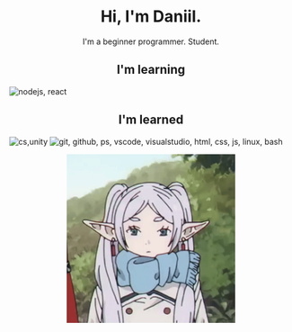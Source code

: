 <h1 align="center">Hi, I'm Daniil.</h1>
<p align="center">I'm a beginner programmer. Student.</p>

<h2 align="center">I'm learning</h2>
<p>
  <img src="https://skillicons.dev/icons?i=nodejs,react" alt="nodejs, react">
</p>

<h2 align="center">I'm learned</h2>
<p>
  <img src="https://skillicons.dev/icons?i=cs,unity" alt="cs,unity" title="basics">
  <img src="https://skillicons.dev/icons?i=git,github,ps,vscode,visualstudio,html,css,js,linux,bash" alt="git, github, ps, vscode, visualstudio, html, css, js, linux, bash">
</p>

<!-- <h2 align="center">Contact</h2>
<p align="center">
    <strong>Discord -</strong><em>@ekiari</em> <br/>
    <strong>Telegram -</strong><em>@ekiari</em>
</p> -->

<p align="center">
    <img src="frieren.gif" alt="Frieren elf" width="300px" title="omg Frieren :0"/>
</p>

<!--<h2 align="center">My stats!</h2>
<p align="center">
    <img src="https://github-readme-stats.vercel.app/api?username=ekiari&theme=tokyonight&show_icons=true&hide_rank=true&custom_title=My%20stats&count_private=true&hide_border=true&hide=issues&line_height=24&bg_color=0d1117" alt="Github stats" />
    <img src="https://github-readme-stats.vercel.app/api/top-langs/?username=ekiari&layout=compact&theme=tokyonight&hide_border=true&bg_color=0d1117" />
</p>-->


<!--<p align="center">
    <img src="smile_tanos.gif" alt="Smile Tanos" width="300px"/>
</p>-->




<!--     <img src="https://github-readme-stats.vercel.app/api/wakatime?username=ekiari" /> -->
